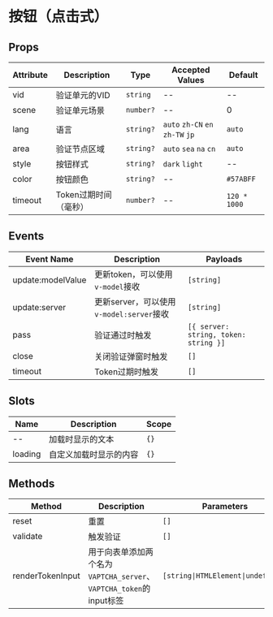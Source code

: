 <script setup>
</script>

# 按钮（点击式）

## Props

| Attribute | Description           | Type      | Accepted Values                  | Default      |
| --------- | --------------------- | --------- | -------------------------------- | ------------ |
| vid       | 验证单元的VID         | `string`  | --                               | --           |
| scene     | 验证单元场景          | `number?` | --                               | 0            |
| lang      | 语言                  | `string?` | `auto` `zh-CN` `en` `zh-TW` `jp` | `auto`       |
| area      | 验证节点区域          | `string?` | `auto` `sea` `na` `cn`           | `auto`       |
| style     | 按钮样式              | `string?` | `dark` `light`                   | --           |
| color     | 按钮颜色              | `string?` | --                               | `#57ABFF`    |
| timeout   | Token过期时间（毫秒） | `number?` | --                               | `120 * 1000` |

## Events

| Event Name        | Description                              | Payloads                              |
| ----------------- | ---------------------------------------- | ------------------------------------- |
| update:modelValue | 更新token，可以使用`v-model`接收         | `[string]`                            |
| update:server     | 更新server，可以使用`v-model:server`接收 | `[string]`                            |
| pass              | 验证通过时触发                           | `[{ server: string, token: string }]` |
| close             | 关闭验证弹窗时触发                       | `[]`                                  |
| timeout           | Token过期时触发                          | `[]`                                  |

## Slots

| Name    | Description            | Scope |
| ------- | ---------------------- | ----- |
| --      | 加载时显示的文本       | `{}`  |
| loading | 自定义加载时显示的内容 | `{}`  |

## Methods

| Method           | Description                                                   | Parameters                         |
| ---------------- | ------------------------------------------------------------- | ---------------------------------- |
| reset            | 重置                                                          | `[]`                               |
| validate         | 触发验证                                                      | `[]`                               |
| renderTokenInput | 用于向表单添加两个名为`VAPTCHA_server`、`VAPTCHA_token`的input标签 | `[string\|HTMLElement\|undefined]` |
